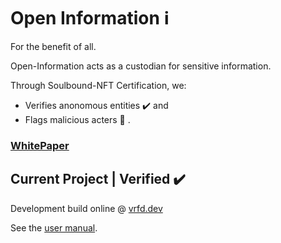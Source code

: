 # Open Information ℹ️

For the benefit of all.

Open-Information acts as a custodian for sensitive information.

Through Soulbound-NFT Certification, we:
- Verifies anonomous entities ✔️ and
- Flags malicious acters  🚩 . 

### [WhitePaper](https://open-info.gitbook.io/oi-whitepaper/)

## Current Project | Verified ✔️

Development build online @ [vrfd.dev](https://vrfd.dev)

See the [user manual](https://open-info.gitbook.io/verified-app/).

